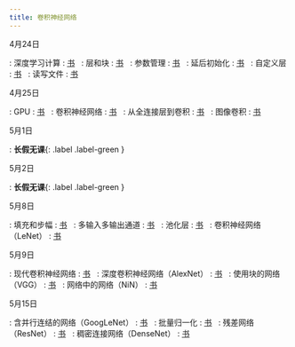 ```yaml
---
title: 卷积神经网络
---
```


4月24日

: 深度学习计算
  : [<span class="iconfont icon-xiaoshuo-copy"></span> 书](https://zh-v2.d2l.ai/chapter_deep-learning-computation/index.html) &nbsp;
: 层和块
  : [<span class="iconfont icon-xiaoshuo-copy"></span> 书](https://zh-v2.d2l.ai/chapter_deep-learning-computation/model-construction.html) &nbsp;
: 参数管理
  : [<span class="iconfont icon-xiaoshuo-copy"></span> 书](https://zh-v2.d2l.ai/chapter_deep-learning-computation/parameters.html) &nbsp;
: 延后初始化
  : [<span class="iconfont icon-xiaoshuo-copy"></span> 书](https://zh-v2.d2l.ai/chapter_deep-learning-computation/deferred-init.html) &nbsp;
: 自定义层
  : [<span class="iconfont icon-xiaoshuo-copy"></span> 书](https://zh-v2.d2l.ai/chapter_deep-learning-computation/custom-layer.html) &nbsp;
: 读写文件
  : [<span class="iconfont icon-xiaoshuo-copy"></span> 书](https://zh-v2.d2l.ai/chapter_deep-learning-computation/read-write.html) &nbsp;

4月25日

: GPU
  : [<span class="iconfont icon-xiaoshuo-copy"></span> 书](https://zh-v2.d2l.ai/chapter_deep-learning-computation/use-gpu.html) &nbsp;
: 卷积神经网络
  : [<span class="iconfont icon-xiaoshuo-copy"></span> 书](https://zh-v2.d2l.ai/chapter_convolutional-neural-networks/index.html) &nbsp;
: 从全连接层到卷积
  : [<span class="iconfont icon-xiaoshuo-copy"></span> 书](https://zh-v2.d2l.ai/chapter_convolutional-neural-networks/why-conv.html) &nbsp;
: 图像卷积
  : [<span class="iconfont icon-xiaoshuo-copy"></span> 书](https://zh-v2.d2l.ai/chapter_convolutional-neural-networks/conv-layer.html) &nbsp;

5月1日

: **长假无课**{: .label .label-green }

5月2日

: **长假无课**{: .label .label-green }

5月8日

: 填充和步幅
  : [<span class="iconfont icon-xiaoshuo-copy"></span> 书](https://zh-v2.d2l.ai/chapter_convolutional-neural-networks/padding-and-strides.html) &nbsp;
: 多输入多输出通道
  : [<span class="iconfont icon-xiaoshuo-copy"></span> 书](https://zh-v2.d2l.ai/chapter_convolutional-neural-networks/channels.html) &nbsp;
: 池化层
  : [<span class="iconfont icon-xiaoshuo-copy"></span> 书](https://zh-v2.d2l.ai/chapter_convolutional-neural-networks/pooling.html) &nbsp;
: 卷积神经网络（LeNet）
  : [<span class="iconfont icon-xiaoshuo-copy"></span> 书](https://zh-v2.d2l.ai/chapter_convolutional-neural-networks/lenet.html) &nbsp;

5月9日

: 现代卷积神经网络
  : [<span class="iconfont icon-xiaoshuo-copy"></span> 书](https://zh-v2.d2l.ai/chapter_convolutional-modern/index.html) &nbsp;
: 深度卷积神经网络（AlexNet）
  : [<span class="iconfont icon-xiaoshuo-copy"></span> 书](https://zh-v2.d2l.ai/chapter_convolutional-modern/alexnet.html) &nbsp;
: 使用块的网络（VGG）
  : [<span class="iconfont icon-xiaoshuo-copy"></span> 书](https://zh-v2.d2l.ai/chapter_convolutional-modern/vgg.html) &nbsp;
: 网络中的网络（NiN）
  : [<span class="iconfont icon-xiaoshuo-copy"></span> 书](https://zh-v2.d2l.ai/chapter_convolutional-modern/nin.html) &nbsp;

5月15日

: 含并行连结的网络（GoogLeNet）
  : [<span class="iconfont icon-xiaoshuo-copy"></span> 书](https://zh-v2.d2l.ai/chapter_convolutional-modern/googlenet.html) &nbsp;
: 批量归一化
  : [<span class="iconfont icon-xiaoshuo-copy"></span> 书](https://zh-v2.d2l.ai/chapter_convolutional-modern/batch-norm.html) &nbsp;
: 残差网络（ResNet）
  : [<span class="iconfont icon-xiaoshuo-copy"></span> 书](https://zh-v2.d2l.ai/chapter_convolutional-modern/resnet.html) &nbsp;
: 稠密连接网络（DenseNet）
  : [<span class="iconfont icon-xiaoshuo-copy"></span> 书](https://zh-v2.d2l.ai/chapter_convolutional-modern/densenet.html) &nbsp;
